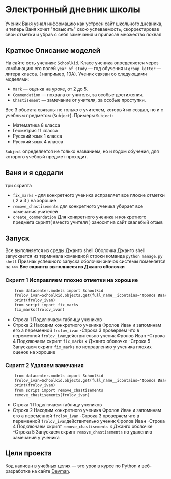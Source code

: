 # Электронный дневник школы
Ученик Ваня узнал информацию как устроен сайт школьного дневника,
и теперь Ваня хочет "повысить" свою успеваемость, скорректировав свои отметки
и убрав с себя замечания и приписав множество похвал


## Краткое Описание моделей

На сайте есть ученики: `Schoolkid`. Класс ученика определяется через комбинацию его полей `year_of_study` — год обучения и `group_letter` — литера класса. ( например, 10А). Ученик связан со следующими моделями:

- `Mark` — оценка на уроке, от 2 до 5.
- `Commendation` — похвала от учителя, за особые достижения.
- `Chastisement` — замечание от учителя, за особые проступки.

Все 3 объекта связаны не только с учителем, который их создал, но и с учебным предметом (`Subject`). Примеры `Subject`:

- Математика 8 класса
- Геометрия 11 класса
- Русский язык 1 класса
- Русский язык 4 класса

`Subject` определяется не только названием, но и годом обучения, для которого учебный предмет проходит.

## Ваня и я  сдедали
три скрипта
- `fix_marks`  - для конкретного ученика  исправляет все плохие отметки ( 2 и 3 ) на хорошие
- `remove_chastisements` для конкретного ученика убирает все замечания учителей
- `create_commendation` Для конкретного ученика и конкретного предмета скрипт( вместо учителя ) заносит на сайт хвалебый отзыв


## Запуск

Все выполняется из среды Джанго  shell
Оболочка Джанго  shell запускается из терминала командной строки
команда `python manage.py shell`
Признак успешного запуска оболочки значок системы поменяется на `>>>`
**Все скрипты выполняеся из Джанго оболочки**

### Скрипт 1 Исправляем плохио отметки на хорошие

```html
    from datacenter.models import Schoolkid
    frolov_ivan=Schoolkid.objects.get(full_name__icontains='Фролов Иван')
    print(frolov_ivan)
	from script import fix_marks
    fix_marks(frolov_ivan)
```

- Строка 1 Подключаем таблицу учеников
- Строка 2 Находим конкретного ученика Фролов Иван и запоминам его а переменной `frolov_ivan`
 -Строка 3 проверяем что в переменной `frolov_ivan`действительно ученик Фролов Иван
 -Строка 4 Подключаем скрипт `fix_marks` к Джанго оболочке
 -Строка 5 Запускаем скрипт `fix_marks` по исправлению у ученика плохих оценок на хорошие
 
### Скрипт 2 Удаляем замечания

```html
    from datacenter.models import Schoolkid
    frolov_ivan=Schoolkid.objects.get(full_name__icontains='Фролов Иван')
    print(frolov_ivan)
	from script import remove_chastisements
    remove_chastisements(frolov_ivan)
```

- Строка 1 Подключаем таблицу учеников
- Строка 2 Находим конкретного ученика Фролов Иван и запоминам его а переменной `frolov_ivan`
 -Строка 3 проверяем что в переменной `frolov_ivan`действительно ученик Фролов Иван
 -Строка 4 Подключаем скрипт `remove_chastisements` к Джанго оболочке
 -Строка 5 Запускаем скрипт `remove_chastisements` по удалению замечаний у ученика
 


 






## Цели проекта

Код написан в учебных целях — это урок в курсе по Python и веб-разработке на сайте [Devman](https://dvmn.org).

